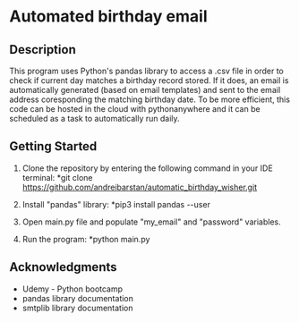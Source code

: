 # Automated birthday email


## Description

This program uses Python's pandas library to access a .csv file in order to check if current day matches a birthday record stored. If it does, an email is automatically generated (based on email templates) and sent to the email address coresponding the matching birthday date. To be more efficient, this code can be hosted in the cloud with pythonanywhere and it can be scheduled as a task to automatically run daily.


## Getting Started

1. Clone the repository by entering the following command in your IDE terminal:
	*git clone https://github.com/andreibarstan/automatic_birthday_wisher.git

2. Install "pandas" library:
	*pip3 install pandas --user 

3. Open main.py file and populate "my_email" and "password" variables. 

3. Run the program:
	*python main.py


## Acknowledgments

* Udemy - Python bootcamp
* pandas library documentation
* smtplib library documentation
